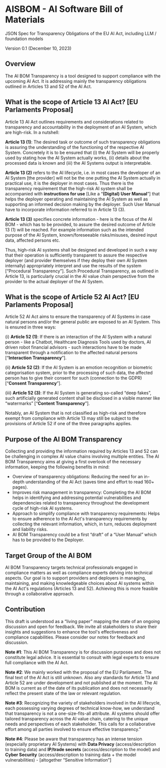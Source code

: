 # AISBOM - AI Software Bill of Materials

JSON Spec for Transparency Obligations of the EU AI Act, including LLM / foundation models

Version 0.1 (December 10, 2023)

## Overview

The AI BOM Transparency is a tool designed to support compliance with the upcoming AI Act. It is addressing mainly the transparency obligations outlined in Articles 13 and 52 of the AI Act. 

## What is the scope of Article 13 AI Act? [EU Parlaments Proposal]

Article 13 AI Act outlines requirements and considerations related to transparency and accountability in the deployment of an AI System, which are high-risk. In a nutshell:

**Article 13 (1)**: The desired task or outcome of such transparency obligations is assuring the understanding of the functioning of the respective AI System. Concretely it is to be ensured that (i) the AI System will be properly used by stating how the AI System actually works, (ii) details about the processed data is known and (iii) the AI Systems output is interpretable.

**Article 13 (2)** refers to the AI lifecycle, i.e. in most cases the developer of an AI System [the provider] will not be the one putting the AI System actually in practical use, it is the deployer in most cases. Thus there is the transparency requirement that the high-risk AI system shall be accompanied with **instructions for use** [Like a “**(Digital) User Manual**”] that helps the deployer operating and maintaining the AI System as well as supporting an informed decision making by the deployer. Such User Manual have to incorporate information referred to in Article 13 (3).

**Article 13 (3)** specifies concrete information - here is the focus of the AI BOM - which has to be provided, to assure the desired outcome of Article 13 (1) will be reached. For example information such as the intended purpose of the AI System, known/foreseeable risks/misuses, desired input data, affected persons etc.

Thus, high-risk AI systems shall be designed and developed in such a way that their operation is sufficiently transparent to assure the respective deployer (and provider themselves if they deploy their own AI System internally) appropriately interpret and use the results of the system [“Procedural Transparency”]. Such Procedural Transparency, as outlined in Article 13, is particularly crucial in the AI value chain perspective from the provider to the actual deployer of the AI System.

## What is the scope of Article 52 AI Act? [EU Parlaments Proposal]
Article 52 AI Act aims to ensure the transparency of AI Systems in case natural persons and/or the general public are exposed to an AI System. This is ensured in three ways:

(i) **Article 52 (1)**: If there is an interaction of the AI System with a natural person - like a Chatbot, Healthcare Diagnosis Tools used by doctors, AI driven robot financial advisors -  such interactions have to be made transparent through a notification to the affected natural persons [“**Interaction Transparency**”]. 

(ii) **Article 52 (2)**: If the AI System is an emotion recognition or biometric categorisation system, prior to the processing of such data, the affected person has to give their consent for such (connection to the GDPR) [“**Consent Transparency**”]. 

(iii) **Article 52 (3)**: If the AI System is generating so-called “deep fakes”, such artificially generated content shall be disclosed in a visible manner like “watermarks” [“**Content Transparency**”].

Notably, an AI System that is not classified as high-risk and therefore exempt from compliance with Article 13 may still be subject to the provisions of Article 52 if one of the three paragraphs applies.

## Purpose of the AI BOM Transparency
Collecting and providing the information required by Articles 13 and 52 can be challenging in complex AI value chains involving multiple entities. The AI BOM Transparency aims at giving a first overlook of the necessary information, keeping the following benefits in mind:

- Overview of transparency obligations: Reducing the need for an in-depth understanding of the AI Act (saves time and effort to read 160+ pages).
- Improves risk management in transparency: Completing the AI BOM helps in identifying and addressing potential vulnerabilities and dependencies related to transparency throughout the development cycle of high-risk AI systems.
- Approach to simplify compliance with transparency requirements: Helps to ensure adherence to the AI Act's transparency requirements by collecting the relevant information, which, in turn, reduces deployment and liability risks.
- AI BOM Transparency could be a first “draft” of a “User Manual” which has to be provided to the Deployer.

## Target Group of the AI BOM
AI BOM Transparency targets technical professionals engaged in compliance matters as well as compliance experts delving into technical aspects. Our goal is to support providers and deployers in managing, maintaining, and making knowledgeable choices about AI systems within the AI Act's regulations (Articles 13 and 52). Achieving this is more feasible through a collaborative approach.

## Contribution

This draft is understood as a “living paper” mapping the state of an ongoing discussion and open for feedback. We invite all stakeholders to share their insights and suggestions to enhance the tool's effectiveness and compliance capabilities. Please consider our notes for feedback and discussion.

**Note #1**: This AI BOM Transparency is for discussion purposes and does not constitute legal advice. It is essential to consult with legal experts to ensure full compliance with the AI Act. 

**Note #2**: We mainly worked with the proposal of the EU Parliament. The final text of the AI Act is still unknown. Also any standards for Article 13 and Article 52 are under development and not published at the moment. The AI BOM is current as of the date of its publication and does not necessarily reflect the present state of the law or relevant regulation.

**Note #3**: Recognizing the variety of stakeholders involved in the AI lifecycle, each possessing varying degrees of technical know-how, we understand that transparency is not a one-size-fits-all attribute. AI systems should offer tailored transparency across the AI value chain, catering to the unique needs and perspectives of each stakeholder. This calls for a collaborative effort among all parties involved to ensure effective transparency."

**Note #4**: Please be aware that transparency has an intense tension (especially proprietary AI Systems) with **Data Privacy** (access/description to training data) and **IP/trade secrets** (access/description to the model) and **Cyber Security** (access/description to training data + the model vulnerabilities) - [altogether “Sensitive Information”]
